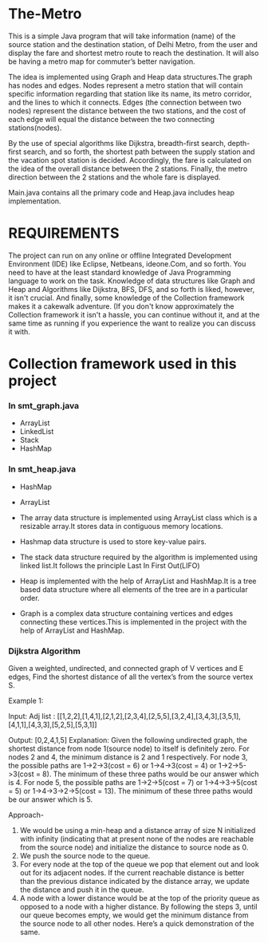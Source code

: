 # The-Metro
This is a simple Java program that will take information (name) of the source station and the destination station, of Delhi Metro, from the user and display the fare and shortest metro route to reach the destination. It will also be having a metro map for commuter’s better navigation.

The idea is implemented using Graph and Heap data structures.The graph has nodes and edges. Nodes represent a metro station that will contain specific information regarding that station like its name, its metro corridor, and the lines to which it connects. Edges (the connection between two nodes) represent the distance between the two stations, and the cost of each edge will equal the distance between the two connecting stations(nodes).

By the use of special algorithms like Dijkstra, breadth-first search, depth-first search, and so forth, the shortest path between the supply station and the vacation spot station is decided. Accordingly, the fare is calculated on the idea of the overall distance between the 2 stations. Finally, the metro direction between the 2 stations and the whole fare is displayed.

Main.java contains all the primary code and Heap.java includes heap implementation.

# REQUIREMENTS

The project can run on any online or offline Integrated Development Environment (IDE) like Eclipse, Netbeans, ideone.Com, and so forth. You need to have at the least standard knowledge of Java Programming language to work on the task. Knowledge of data structures like Graph and Heap and Algorithms like Dijkstra, BFS, DFS, and so forth is liked, however, it isn't crucial. And finally, some knowledge of the Collection framework makes it a cakewalk adventure. (If you don't know approximately the Collection framework it isn't a hassle, you can continue without it, and at the same time as running if you experience the want to realize you can discuss it with.

# Collection framework used in this project
### In smt_graph.java
* ArrayList
* LinkedList
* Stack
* HashMap
### In smt_heap.java
* HashMap
* ArrayList

* The array data structure is implemented using ArrayList class which is a resizable array.It stores data in contiguous memory locations.
* Hashmap data structure is used to store key-value pairs.
* The stack data structure required by the algorithm is implemented using linked list.It follows the principle Last In First Out(LIFO)
* Heap is implemented with the help of ArrayList and HashMap.It is a tree based data structure where all elements of the tree are in a particular order.
* Graph is a complex data structure containing vertices and edges connecting these vertices.This is implemented in the project with the help of ArrayList and HashMap.
### Dijkstra Algorithm
Given a weighted, undirected, and connected graph of V vertices and E edges, Find the shortest distance of all the vertex’s from the source vertex S.

Example 1:

Input: 
Adj list : [[1,2,2],[1,4,1],[2,1,2],[2,3,4],[2,5,5],[3,2,4],[3,4,3],[3,5,1],[4,1,1],[4,3,3],[5,2,5],[5,3,1]]

Output: [0,2,4,1,5]
Explanation: Given the following undirected graph, the shortest distance from node 1(source node) to itself is definitely zero. For nodes 2 and 4, the minimum distance is 2 and 1 respectively.
For node 3, the possible paths are 1->2->3(cost = 6) or 1->4->3(cost = 4) or 1->2->5->3(cost = 8). The minimum of these three paths would be our answer which is 4.
For node 5, the possible paths are 1->2->5(cost = 7) or 1->4->3->5(cost = 5) or 1->4->3->2->5(cost = 13). The minimum of these three paths would be our answer which is 5.

Approach-
1. We would be using a min-heap and a distance array of size N initialized with infinity (indicating that at present none of the nodes are reachable from the source node) and initialize the distance to source node as 0.
2. We push the source node to the queue.
3. For every node at the top of the queue we pop that element out and look out for its adjacent nodes. If the current reachable distance is better than the previous distance indicated by the distance array, we update the distance and push it in the queue.
4. A node with a lower distance would be at the top of the priority queue as opposed to a node with a higher distance. By following the steps 3, until our queue becomes empty, we would get the minimum distance from the source node to all other nodes. Here’s a quick demonstration of the same.
